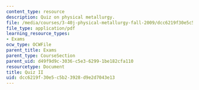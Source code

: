 ```yaml
---
content_type: resource
description: Quiz on physical metallurgy.
file: /media/courses/3-40j-physical-metallurgy-fall-2009/dcc6219f30e5c5b23928d9e2d7043e13_MIT3_40JF09_quiz2_08.pdf
file_type: application/pdf
learning_resource_types:
- Exams
ocw_type: OCWFile
parent_title: Exams
parent_type: CourseSection
parent_uid: d49f9d9c-3036-c5e3-6299-1be182cfa110
resourcetype: Document
title: Quiz II
uid: dcc6219f-30e5-c5b2-3928-d9e2d7043e13
---
```

